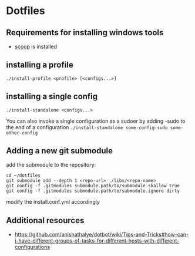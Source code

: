 # Dotfiles

## Requirements for installing windows tools
- [scoop](scoop.sh) is installed

## installing a profile
`./install-profile <profile> [<configs...>]`

## installing a single config
`./install-standalone <configs...>`

You can also invoke a single configuration as a sudoer by adding -sudo to the end of a configuration
`./install-standalone some-config-sudo some-other-config`


## Adding a new git submodule
add the submodule to the repository:
````
cd ~/dotfiles 
git submodule add --depth 1 <repo-url> ./libs/<repo-name>
git config -f .gitmodules submodule.path/to/submodule.shallow true
git config -f .gitmodules submodule.path/to/submodule.ignore dirty

``````
modify the install.conf.yml accordingly

## Additional resources
- https://github.com/anishathalye/dotbot/wiki/Tips-and-Tricks#how-can-i-have-different-groups-of-tasks-for-different-hosts-with-different-configurations
